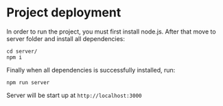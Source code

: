 # Project deployment

In order to run the project, you must first install node.js. After that move to server folder and install all dependencies:
```console
cd server/
npm i
```  
Finally when all dependencies is successfully installed, run:
```console
npm run server
```
Server will be start up at `http://localhost:3000`
